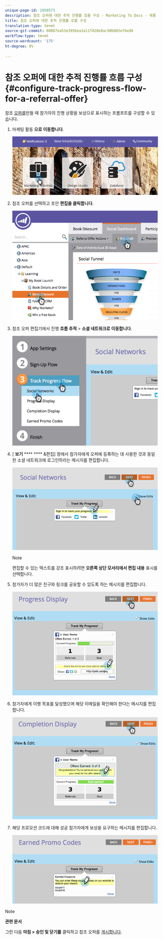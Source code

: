 ```yaml
---
unique-page-id: 2950573
description: 참조 오퍼에 대한 추적 진행률 흐름 구성 - Marketing To Docs - 제품 설명서
title: 참조 오퍼에 대한 추적 진행률 흐름 구성
translation-type: tm+mt
source-git-commit: 00887ea53e395bea3a11fd28e0ac98b085ef6ed8
workflow-type: tm+mt
source-wordcount: '175'
ht-degree: 0%

---
```



# 참조 오퍼에 대한 추적 진행률 흐름 구성 {#configure-track-progress-flow-for-a-referral-offer}

참조 [오퍼를](../../../../product-docs/demand-generation/social/referral-offers/create-a-referral-offer.md)만들 때 참가자의 진행 상황을 보상으로 표시하는 프롬프트를 구성할 수 있습니다.

1. 마케팅 활동 **으로 이동합니다**.

   ![](assets/login-marketing-activities-4.png)

1. 참조 오퍼를 선택하고 초안 **편집을 클릭합니다**.

   ![](assets/image2014-9-22-14-3a35-3a31.png)

1. 참조 오퍼 편집기에서 진행 **흐름 추적** > **소셜 네트워크로 이동합니다**.

   ![](assets/image2014-9-22-14-3a35-3a43.png)

1. [ **보기** **** **** &amp;편집] 창에서 참가자에게 오퍼에 등록하는 데 사용한 것과 동일한 소셜 네트워크에 로그인하라는 메시지를 편집합니다.

   ![](assets/image2014-9-22-14-3a35-3a58.png)

   >[!NOTE]
   >
   >편집할 수 있는 텍스트를 강조 표시하려면 **오른쪽 상단 모서리에서 편집 내용** 표시를 선택합니다.

1. 참가자가 더 많은 친구와 링크를 공유할 수 있도록 하는 메시지를 편집합니다.

   ![](assets/image2014-9-22-14-3a36-3a22.png)

1. 참가자에게 이행 목표를 달성했으며 해당 이메일을 확인해야 한다는 메시지를 편집합니다.

   ![](assets/image2014-9-22-14-3a36-3a36.png)

1. 해당 프로모션 코드에 대해 성공 참가자에게 보상을 요구하는 메시지를 편집합니다.

   ![](assets/image2014-9-22-14-3a36-3a43.png)

>[!NOTE]
>
>**관련 문서**
>
>그런 다음 **마침 > 승인 및 닫기를** 클릭하고 참조 오퍼를 [게시합니다](../../../../product-docs/demand-generation/social/referral-offers/publish-a-referral-offer.md).

